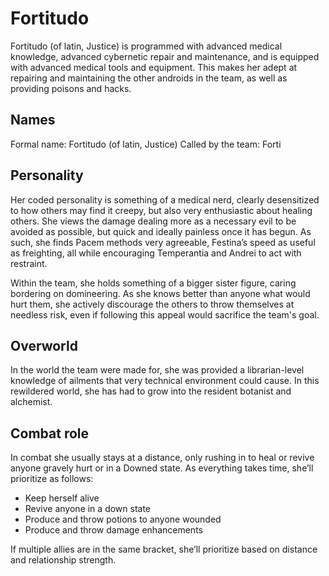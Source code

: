 # Fortitudo

Fortitudo (of latin, Justice) is programmed with advanced medical knowledge, advanced cybernetic repair and maintenance, and is equipped with advanced medical tools and equipment. This makes her adept at repairing and maintaining the other androids in the team, as well as providing poisons and hacks.

## Names

Formal name: Fortitudo (of latin, Justice)
Called by the team: Forti

## Personality

Her coded personality is something of a medical nerd, clearly desensitized to how others may find it creepy, but also very enthusiastic about healing others. She views the damage dealing more as a necessary evil to be avoided as possible, but quick and ideally painless once it has begun. As such, she finds Pacem methods very agreeable, Festina’s speed as useful as freighting, all while encouraging Temperantia and Andrei to act with restraint.

Within the team, she holds something of a bigger sister figure, caring bordering on domineering. As she knows better than anyone what would hurt them, she actively discourage the others to throw themselves at needless risk, even if following this appeal would sacrifice the team's goal.

## Overworld

In the world the team were made for, she was provided a librarian-level knowledge of ailments that very technical environment could cause. In this rewildered world, she has had to grow into the resident botanist and alchemist.

## Combat role

In combat she usually stays at a distance, only rushing in to heal or revive anyone gravely hurt or in a Downed state. As everything takes time, she’ll prioritize as follows:

- Keep herself alive
- Revive anyone in a down state
- Produce and throw potions to anyone wounded
- Produce and throw damage enhancements

If multiple allies are in the same bracket, she’ll prioritize based on distance and relationship strength.
